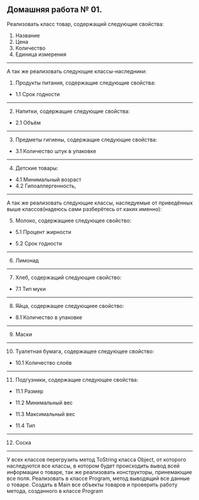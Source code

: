  ## Домашняя работа № 01.

 Реализовать класс товар, содержащий следующие свойства:
1. Название
2. Цена
3. Количество
4. Единица измерения
---


А так же реализовать следующие классы-наследники:

1. Продукты питания, содержащие следующие свойства:

- 1.1 Срок годности
***


2. Напитки, содержащие следующие свойства:

- 2.1 Объём
---

3. Предметы гигиены, содержащие следующие свойства:

- 3.1 Количество штук в упаковке
---

4. Детские товары:

- 4.1 Минимальный возраст
- 4.2 Гипоаллергенность,
---


А так же реализовать следующие классы, наследуемые от приведённых выше классов(надеюсь сами разберётесь от каких именно):

5. Молоко, содержащиее следующее свойство:

- 5.1 Процент жирности

- 5.2 Срок годности
---

6. Лимонад

---
7. Хлеб, содержащий следующие свойство:

- 7.1 Тип муки
---


8. Яйца, содержащее следующиее свойство:

- 8.1 Количество в упаковке
---

9. Маски
---

10. Туалетная бумага, содержащее следующее свойство:

- 10.1 Количество слоёв
---

11. Подгузники, содержащие следующее свойства:

- 11.1 Размер

- 11.2 Минимальный вес

- 11.3 Максимальный вес

- 11.4 Тип
---

12. Соска
---

У всех классов перегрузить метод ToString класса Object, от которого наследуются все классы, в котором будет происходить вывод всей информации о товаре, так же реализовать конструкторы, принемающие все поля. Реализовать в классе Program, метод выводящий все данные о товаре. Создать в Main все объекты товаров и проверить работу метода, созданного в классе Program
